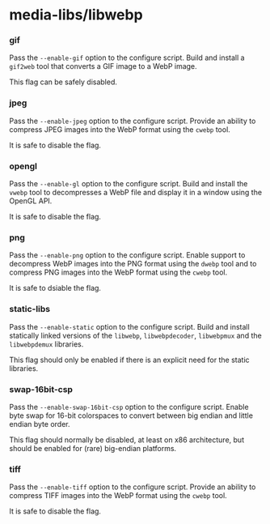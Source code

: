 # media-libs/libwebp

### gif
Pass the `--enable-gif` option to the configure script. Build and install a `gif2web` tool that converts a GIF image to a WebP image.

This flag can be safely disabled.

### jpeg
Pass the `--enable-jpeg` option to the configure script. Provide an ability to compress JPEG images into the WebP format using the `cwebp` tool.

It is safe to disable the flag.

### opengl
Pass the `--enable-gl` option to the configure script. Build and install the `vwebp` tool to decompresses a WebP file and display it in a window using the OpenGL API.

It is safe to disable the flag.

### png
Pass the `--enable-png` option to the configure script. Enable support to decompress WebP images into the PNG format using the `dwebp` tool and to compress PNG images into the WebP format using the `cwebp` tool.

It is safe to dsiable the flag.

### static-libs
Pass the `--enable-static` option to the configure script. Build and install statically linked versions of the `libwebp`, `libwebpdecoder`, `libwebpmux` and the `libwebpdemux` libraries.

This flag should only be enabled if there is an explicit need for the static libraries.

### swap-16bit-csp
Pass the `--enable-swap-16bit-csp` option to the configure script. Enable byte swap for 16-bit colorspaces to convert between big endian and little endian byte order.

This flag should normally be disabled, at least on x86 architecture, but should be enabled for (rare) big-endian platforms.

### tiff
Pass the `--enable-tiff` option to the configure script. Provide an ability to compress TIFF images into the WebP format using the `cwebp` tool.

It is safe to disable the flag.
